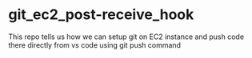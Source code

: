 # git_ec2_post-receive_hook
This repo tells us how we can setup git on EC2 instance and push code there directly from vs code using git push command
